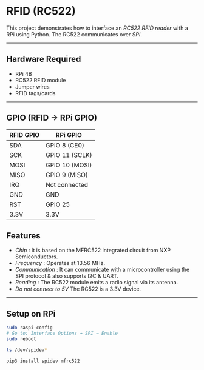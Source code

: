 # RFID (RC522)
This project demonstrates how to interface an *RC522 RFID reader* with a RPi using Python. The RC522 communicates over *SPI*.

---

## Hardware Required
- RPi 4B
- RC522 RFID module
- Jumper wires
- RFID tags/cards

---

## GPIO (RFID → RPi GPIO)

| RFID GPIO | RPi GPIO |
|-----------|----------|
| SDA       | GPIO 8 (CE0)     |
| SCK       | GPIO 11 (SCLK)   |
| MOSI      | GPIO 10 (MOSI)   |
| MISO      | GPIO 9 (MISO)    |
| IRQ       | Not connected    |
| GND       | GND              |
| RST       | GPIO 25          |
| 3.3V      | 3.3V             |

## Features
- *Chip* : It is based on the MFRC522 integrated circuit from NXP Semiconductors.
- *Frequency* : Operates at 13.56 MHz.
- *Communication* : It can communicate with a microcontroller using the SPI protocol & also supports I2C & UART.
- *Reading* : The RC522 module emits a radio signal via its antenna.
- *Do not connect to 5V* The RC522 is a 3.3V device. 

---

## Setup on RPi
```bash
sudo raspi-config
# Go to: Interface Options → SPI → Enable
sudo reboot
```
```bash
ls /dev/spidev*
```
```bash
pip3 install spidev mfrc522
```

